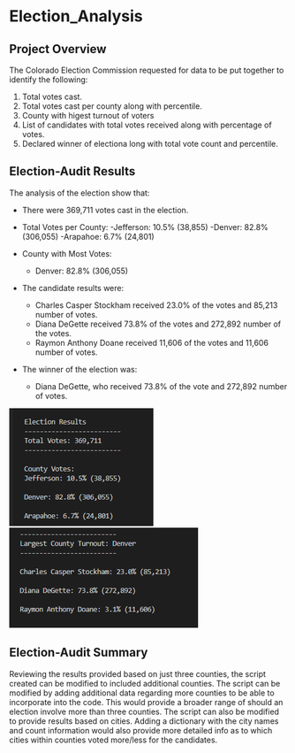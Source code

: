 # Election_Analysis

## Project Overview
The Colorado Election Commission requested for data to be put together to identify the following:

1. Total votes cast.
2. Total votes cast per county along with percentile.
3. County with higest turnout of voters
4. List of candidates with total votes received along with percentage of votes.
5. Declared winner of electiona long with total vote count and percentile.

## Election-Audit Results
The analysis of the election show that:
- There were 369,711 votes cast in the election.
- Total Votes per County:
    -Jefferson: 10.5% (38,855)
    -Denver: 82.8% (306,055)
    -Arapahoe: 6.7% (24,801)
- County with Most Votes:
  - Denver: 82.8% (306,055)

- The candidate results were:
  - Charles Casper Stockham received 23.0% of the votes and 85,213 number of votes.
  - Diana DeGette received 73.8% of the votes and 272,892 number of the votes.
  - Raymon Anthony Doane received 11,606 of the votes and 11,606 number of votes.
- The winner of the election was:
  - Diana DeGette, who received 73.8% of the vote and 272,892 number of votes.

![screenshot1](https://github.com/VRivera13/Election_Analysis/blob/main/Resources/Total%20Votes%20Cast.PNG)
![screenshot2](https://github.com/VRivera13/Election_Analysis/blob/main/Resources/County%20with%20Most%20Votes.PNG)

 
 ## Election-Audit Summary
Reviewing the results provided based on just three counties, the script created can be modified to included additional counties.   The script can be modified by adding additional data regarding more counties to be able to incorporate into the code.  This would provide a broader range of should an election involve more than three counties.  The script can also be modified to provide results based on cities.   Adding a dictionary with the city names and count information would also provide more detailed info as to which cities within counties voted more/less for the candidates.
 
 

